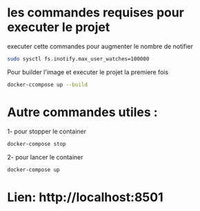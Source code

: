 # les commandes requises pour executer le projet

executer cette commandes pour augmenter le nombre de notifier 
```bash
sudo sysctl fs.inotify.max_user_watches=100000
```
Pour builder l'image et executer le projet la premiere fois
```bash
docker-ccompose up --build
```
# Autre commandes utiles : 
1- pour stopper le container 
```bash
docker-compose stop
```
2- pour lancer le container
```bash
docker-compose up
```
# Lien: http://localhost:8501
